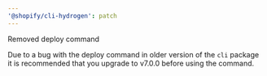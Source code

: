 ```yaml
---
'@shopify/cli-hydrogen': patch
---
```


Removed deploy command

Due to a bug with the deploy command in older version of the `cli` package it is recommended that you upgrade to v7.0.0 before using the command.
